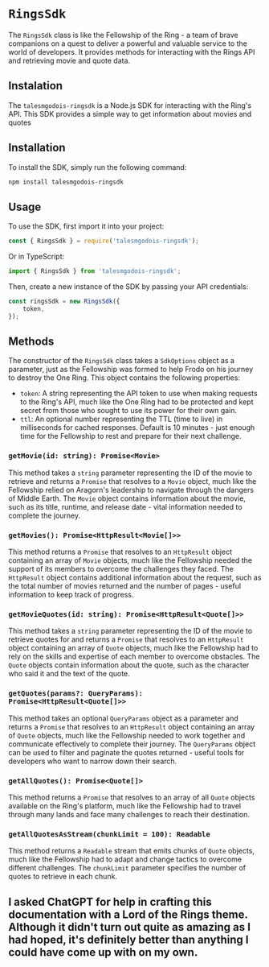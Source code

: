 # `RingsSdk`

The `RingsSdk` class is like the Fellowship of the Ring - a team of brave companions on a quest to deliver a powerful and valuable service to the world of developers. It provides methods for interacting with the Rings API and retrieving movie and quote data.



## Instalation

The `talesmgodois-ringsdk` is a Node.js SDK for interacting with the Ring's API. This SDK provides a simple way to get information about movies and quotes

## Installation

To install the SDK, simply run the following command:

```bash
npm install talesmgodois-ringsdk
```

## Usage

To use the SDK, first import it into your project:

```javascript
const { RingsSdk } = require('talesmgodois-ringsdk');
```

Or in TypeScript:

```typescript
import { RingsSdk } from 'talesmgodois-ringsdk';
```

Then, create a new instance of the SDK by passing your API credentials:


```typescript
const ringsSdk = new RingsSdk({
    token,
});
```


## Methods

The constructor of the `RingsSdk` class takes a `SdkOptions` object as a parameter, just as the Fellowship was formed to help Frodo on his journey to destroy the One Ring. This object contains the following properties:

- `token`: A string representing the API token to use when making requests to the Ring's API, much like the One Ring had to be protected and kept secret from those who sought to use its power for their own gain.
- `ttl`: An optional number representing the TTL (time to live) in milliseconds for cached responses. Default is 10 minutes - just enough time for the Fellowship to rest and prepare for their next challenge.

### `getMovie(id: string): Promise<Movie>`

This method takes a `string` parameter representing the ID of the movie to retrieve and returns a `Promise` that resolves to a `Movie` object, much like the Fellowship relied on Aragorn's leadership to navigate through the dangers of Middle Earth. The `Movie` object contains information about the movie, such as its title, runtime, and release date - vital information needed to complete the journey.

### `getMovies(): Promise<HttpResult<Movie[]>>`

This method returns a `Promise` that resolves to an `HttpResult` object containing an array of `Movie` objects, much like the Fellowship needed the support of its members to overcome the challenges they faced. The `HttpResult` object contains additional information about the request, such as the total number of movies returned and the number of pages - useful information to keep track of progress.

### `getMovieQuotes(id: string): Promise<HttpResult<Quote[]>>`

This method takes a `string` parameter representing the ID of the movie to retrieve quotes for and returns a `Promise` that resolves to an `HttpResult` object containing an array of `Quote` objects, much like the Fellowship had to rely on the skills and expertise of each member to overcome obstacles. The `Quote` objects contain information about the quote, such as the character who said it and the text of the quote.

### `getQuotes(params?: QueryParams): Promise<HttpResult<Quote[]>>`

This method takes an optional `QueryParams` object as a parameter and returns a `Promise` that resolves to an `HttpResult` object containing an array of `Quote` objects, much like the Fellowship needed to work together and communicate effectively to complete their journey. The `QueryParams` object can be used to filter and paginate the quotes returned - useful tools for developers who want to narrow down their search.

### `getAllQuotes(): Promise<Quote[]>`

This method returns a `Promise` that resolves to an array of all `Quote` objects available on the Ring's platform, much like the Fellowship had to travel through many lands and face many challenges to reach their destination. 

### `getAllQuotesAsStream(chunkLimit = 100): Readable`

This method returns a `Readable` stream that emits chunks of `Quote` objects, much like the Fellowship had to adapt and change tactics to overcome different challenges. The `chunkLimit` parameter specifies the number of quotes to retrieve in each chunk. 



## I asked ChatGPT for help in crafting this documentation with a Lord of the Rings theme. Although it didn't turn out quite as amazing as I had hoped, it's definitely better than anything I could have come up with on my own.